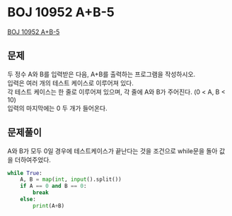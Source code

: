 # BOJ 10952  A+B-5
[BOJ 10952  A+B-5](https://www.acmicpc.net/problem/10952)
## 문제
두 정수 A와 B를 입력받은 다음, A+B를 출력하는 프로그램을 작성하시오.  
입력은 여러 개의 테스트 케이스로 이루어져 있다.  
각 테스트 케이스는 한 줄로 이루어져 있으며, 각 줄에 A와 B가 주어진다. (0 < A, B < 10)  
입력의 마지막에는 0 두 개가 들어온다.  
## 문제풀이
A와 B가 모두 0일 경우에 테스트케이스가 끝난다는 것을 조건으로 while문을 돌아 값을 더하여주었다. 
```python
while True:
    A, B = map(int, input().split())
    if A == 0 and B == 0:
        break
    else: 
        print(A+B)
```